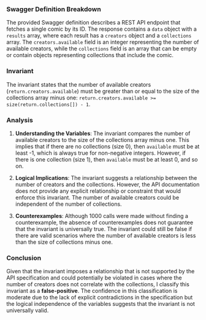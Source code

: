 ### Swagger Definition Breakdown
The provided Swagger definition describes a REST API endpoint that fetches a single comic by its ID. The response contains a `data` object with a `results` array, where each result has a `creators` object and a `collections` array. The `creators.available` field is an integer representing the number of available creators, while the `collections` field is an array that can be empty or contain objects representing collections that include the comic.

### Invariant
The invariant states that the number of available creators (`return.creators.available`) must be greater than or equal to the size of the collections array minus one: `return.creators.available >= size(return.collections[]) - 1`. 

### Analysis
1. **Understanding the Variables**: The invariant compares the number of available creators to the size of the collections array minus one. This implies that if there are no collections (size 0), then `available` must be at least -1, which is always true for non-negative integers. However, if there is one collection (size 1), then `available` must be at least 0, and so on.

2. **Logical Implications**: The invariant suggests a relationship between the number of creators and the collections. However, the API documentation does not provide any explicit relationship or constraint that would enforce this invariant. The number of available creators could be independent of the number of collections.

3. **Counterexamples**: Although 1000 calls were made without finding a counterexample, the absence of counterexamples does not guarantee that the invariant is universally true. The invariant could still be false if there are valid scenarios where the number of available creators is less than the size of collections minus one.

### Conclusion
Given that the invariant imposes a relationship that is not supported by the API specification and could potentially be violated in cases where the number of creators does not correlate with the collections, I classify this invariant as a **false-positive**. The confidence in this classification is moderate due to the lack of explicit contradictions in the specification but the logical independence of the variables suggests that the invariant is not universally valid.
